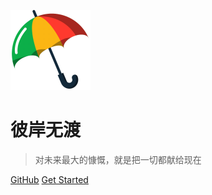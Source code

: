 ![logo](./statics/O23.png)

# 彼岸无渡

> 对未来最大的慷慨，就是把一切都献给现在

[GitHub](https://github.com/blackholemedia/documents.git)
[Get Started](#quick-start)

